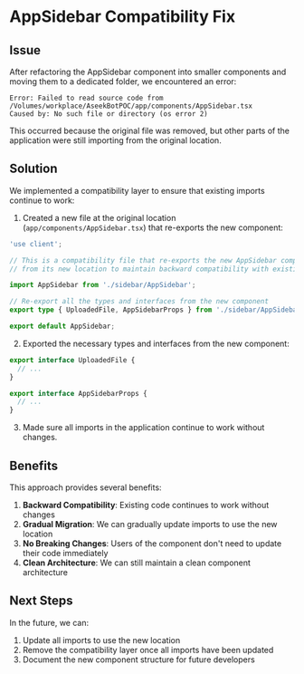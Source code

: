 # AppSidebar Compatibility Fix

## Issue

After refactoring the AppSidebar component into smaller components and moving them to a dedicated folder, we encountered an error:

```
Error: Failed to read source code from /Volumes/workplace/AseekBotPOC/app/components/AppSidebar.tsx
Caused by: No such file or directory (os error 2)
```

This occurred because the original file was removed, but other parts of the application were still importing from the original location.

## Solution

We implemented a compatibility layer to ensure that existing imports continue to work:

1. Created a new file at the original location (`app/components/AppSidebar.tsx`) that re-exports the new component:

```typescript
'use client';

// This is a compatibility file that re-exports the new AppSidebar component
// from its new location to maintain backward compatibility with existing imports.

import AppSidebar from './sidebar/AppSidebar';

// Re-export all the types and interfaces from the new component
export type { UploadedFile, AppSidebarProps } from './sidebar/AppSidebar';

export default AppSidebar;
```

2. Exported the necessary types and interfaces from the new component:

```typescript
export interface UploadedFile {
  // ...
}

export interface AppSidebarProps {
  // ...
}
```

3. Made sure all imports in the application continue to work without changes.

## Benefits

This approach provides several benefits:

1. **Backward Compatibility**: Existing code continues to work without changes
2. **Gradual Migration**: We can gradually update imports to use the new location
3. **No Breaking Changes**: Users of the component don't need to update their code immediately
4. **Clean Architecture**: We can still maintain a clean component architecture

## Next Steps

In the future, we can:

1. Update all imports to use the new location
2. Remove the compatibility layer once all imports have been updated
3. Document the new component structure for future developers
